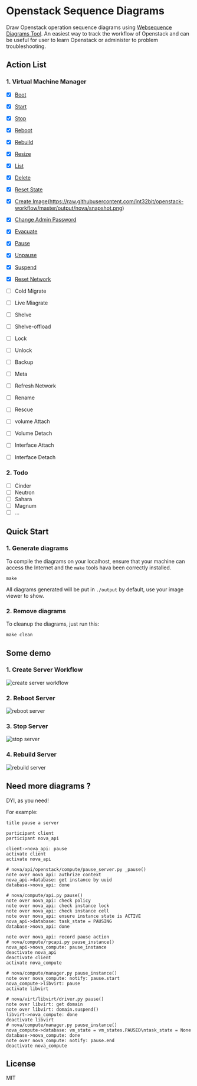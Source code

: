 # Openstack Sequence Diagrams

Draw Openstack operation sequence diagrams using [Websequence Diagrams Tool](https://www.websequencediagrams.com/). An easiest way to track the workflow of Openstack and can be useful for user to learn Openstack or administer to problem troubleshooting. 

## Action List

### 1. Virtual Machine Manager

- [x] [Boot](https://raw.githubusercontent.com/int32bit/openstack-workflow/master/output/nova/create.png)
- [x] [Start](https://raw.githubusercontent.com/int32bit/openstack-workflow/master/output/nova/start.png)
- [x] [Stop](https://raw.githubusercontent.com/int32bit/openstack-workflow/master/output/nova/stop.png)
- [x] [Reboot](https://raw.githubusercontent.com/int32bit/openstack-workflow/master/output/nova/reboot.png)
- [x] [Rebuild](https://raw.githubusercontent.com/int32bit/openstack-workflow/master/output/nova/rebuild.png)
- [x] [Resize](https://raw.githubusercontent.com/int32bit/openstack-workflow/master/output/nova/resize.png)
- [x] [List](https://raw.githubusercontent.com/int32bit/openstack-workflow/master/output/nova/list.png)
- [x] [Delete](https://raw.githubusercontent.com/int32bit/openstack-workflow/master/output/nova/delete.png)
- [x] [Reset State](https://raw.githubusercontent.com/int32bit/openstack-workflow/master/output/nova/reset_state.png)
- [x] [Create Image](Snapshot)(https://raw.githubusercontent.com/int32bit/openstack-workflow/master/output/nova/snapshot.png)
- [x] [Change Admin Password](https://raw.githubusercontent.com/int32bit/openstack-workflow/master/output/nova/changePassword.png)
- [x] [Evacuate](https://raw.githubusercontent.com/int32bit/openstack-workflow/master/output/nova/evacuate.png)
- [x] [Pause](https://raw.githubusercontent.com/int32bit/openstack-workflow/master/output/nova/pause.png)
- [x] [Unpause](https://raw.githubusercontent.com/int32bit/openstack-workflow/master/output/nova/unpause.png)
- [x] [Suspend](https://raw.githubusercontent.com/int32bit/openstack-workflow/master/output/nova/suspend.png)
- [x] [Reset Network](https://raw.githubusercontent.com/int32bit/openstack-workflow/master/output/nova/reset_network.png)
- [ ] Cold Migrate
- [ ] Live Miagrate
- [ ] Shelve
- [ ] Shelve-offload
- [ ] Lock
- [ ] Unlock
- [ ] Backup
- [ ] Meta
- [ ] Refresh Network
- [ ] Rename
- [ ] Rescue
- [ ] volume Attach
- [ ] Volume Detach
- [ ] Interface Attach
- [ ] Interface Detach


### 2. Todo

- [ ] Cinder
- [ ] Neutron
- [ ] Sahara
- [ ] Magnum
- [ ] ...

## Quick Start


### 1. Generate diagrams

To compile the diagrams on your localhost, ensure that your machine can access the Internet and the `make` tools hava been correctly installed.

```
make
```

All diagrams generated will be put in `./output` by default, use your image viewer to show.

### 2. Remove diagrams

To cleanup the diagrams, just run this:

```
make clean
```


## Some demo

### 1. Create Server Workflow

![create server workflow](output/nova/create.png)

### 2. Reboot Server

 
![reboot server](output/nova/reboot.png)

### 3. Stop Server

![stop server](output/nova/stop.png)

### 4. Rebuild Server

![rebuild server](output/nova/rebuild.png)


## Need more diagrams ?

DYI, as you need!

For example:

```
title pause a server

participant client
participant nova_api

client->nova_api: pause
activate client
activate nova_api

# nova/api/openstack/compute/pause_server.py _pause()
note over nova_api: authrize context
nova_api->database: get instance by uuid
database->nova_api: done

# nova/compute/api.py pause()
note over nova_api: check policy
note over nova_api: check instance lock
note over nova_api: check instance cell
note over nova_api: ensure instance state is ACTIVE
nova_api->database: task_state = PAUSING
database->nova_api: done

note over nova_api: record pause action
# nova/compute/rpcapi.py pause_instance()
nova_api->nova_compute: pause_instance
deactivate nova_api
deactivate client
activate nova_compute

# nova/compute/manager.py pause_instance()
note over nova_compute: notify: pause.start
nova_compute->libvirt: pause
activate libvirt

# nova/virt/libvirt/driver.py pause()
note over libvirt: get domain
note over libvirt: domain.suspend()
libvirt->nova_compute: done
deactivate libvirt
# nova/compute/manager.py pause_instance()
nova_compute->database: vm_state = vm_states.PAUSED\ntask_state = None
database->nova_compute: done
note over nova_compute: notify: pause.end
deactivate nova_compute
```

## License 

MIT
